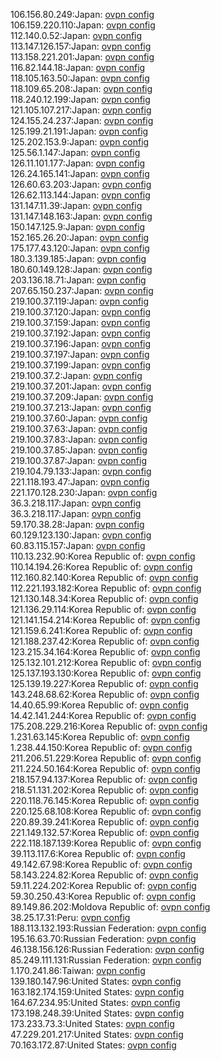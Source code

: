 106.156.80.249:Japan: [ovpn config](vpn/106_156_80_249.ovpn)  
106.159.220.110:Japan: [ovpn config](vpn/106_159_220_110.ovpn)  
112.140.0.52:Japan: [ovpn config](vpn/112_140_0_52.ovpn)  
113.147.126.157:Japan: [ovpn config](vpn/113_147_126_157.ovpn)  
113.158.221.201:Japan: [ovpn config](vpn/113_158_221_201.ovpn)  
116.82.144.18:Japan: [ovpn config](vpn/116_82_144_18.ovpn)  
118.105.163.50:Japan: [ovpn config](vpn/118_105_163_50.ovpn)  
118.109.65.208:Japan: [ovpn config](vpn/118_109_65_208.ovpn)  
118.240.12.199:Japan: [ovpn config](vpn/118_240_12_199.ovpn)  
121.105.107.217:Japan: [ovpn config](vpn/121_105_107_217.ovpn)  
124.155.24.237:Japan: [ovpn config](vpn/124_155_24_237.ovpn)  
125.199.21.191:Japan: [ovpn config](vpn/125_199_21_191.ovpn)  
125.202.153.9:Japan: [ovpn config](vpn/125_202_153_9.ovpn)  
125.56.1.147:Japan: [ovpn config](vpn/125_56_1_147.ovpn)  
126.11.101.177:Japan: [ovpn config](vpn/126_11_101_177.ovpn)  
126.24.165.141:Japan: [ovpn config](vpn/126_24_165_141.ovpn)  
126.60.63.203:Japan: [ovpn config](vpn/126_60_63_203.ovpn)  
126.62.113.144:Japan: [ovpn config](vpn/126_62_113_144.ovpn)  
131.147.11.39:Japan: [ovpn config](vpn/131_147_11_39.ovpn)  
131.147.148.163:Japan: [ovpn config](vpn/131_147_148_163.ovpn)  
150.147.125.9:Japan: [ovpn config](vpn/150_147_125_9.ovpn)  
152.165.26.20:Japan: [ovpn config](vpn/152_165_26_20.ovpn)  
175.177.43.120:Japan: [ovpn config](vpn/175_177_43_120.ovpn)  
180.3.139.185:Japan: [ovpn config](vpn/180_3_139_185.ovpn)  
180.60.149.128:Japan: [ovpn config](vpn/180_60_149_128.ovpn)  
203.136.18.71:Japan: [ovpn config](vpn/203_136_18_71.ovpn)  
207.65.150.237:Japan: [ovpn config](vpn/207_65_150_237.ovpn)  
219.100.37.119:Japan: [ovpn config](vpn/219_100_37_119.ovpn)  
219.100.37.120:Japan: [ovpn config](vpn/219_100_37_120.ovpn)  
219.100.37.159:Japan: [ovpn config](vpn/219_100_37_159.ovpn)  
219.100.37.192:Japan: [ovpn config](vpn/219_100_37_192.ovpn)  
219.100.37.196:Japan: [ovpn config](vpn/219_100_37_196.ovpn)  
219.100.37.197:Japan: [ovpn config](vpn/219_100_37_197.ovpn)  
219.100.37.199:Japan: [ovpn config](vpn/219_100_37_199.ovpn)  
219.100.37.2:Japan: [ovpn config](vpn/219_100_37_2.ovpn)  
219.100.37.201:Japan: [ovpn config](vpn/219_100_37_201.ovpn)  
219.100.37.209:Japan: [ovpn config](vpn/219_100_37_209.ovpn)  
219.100.37.213:Japan: [ovpn config](vpn/219_100_37_213.ovpn)  
219.100.37.60:Japan: [ovpn config](vpn/219_100_37_60.ovpn)  
219.100.37.63:Japan: [ovpn config](vpn/219_100_37_63.ovpn)  
219.100.37.83:Japan: [ovpn config](vpn/219_100_37_83.ovpn)  
219.100.37.85:Japan: [ovpn config](vpn/219_100_37_85.ovpn)  
219.100.37.87:Japan: [ovpn config](vpn/219_100_37_87.ovpn)  
219.104.79.133:Japan: [ovpn config](vpn/219_104_79_133.ovpn)  
221.118.193.47:Japan: [ovpn config](vpn/221_118_193_47.ovpn)  
221.170.128.230:Japan: [ovpn config](vpn/221_170_128_230.ovpn)  
36.3.218.117:Japan: [ovpn config](vpn/36_3_218_117.ovpn)  
36.3.218.117:Japan: [ovpn config](vpn/36_3_218_117.ovpn)  
59.170.38.28:Japan: [ovpn config](vpn/59_170_38_28.ovpn)  
60.129.123.130:Japan: [ovpn config](vpn/60_129_123_130.ovpn)  
60.83.115.157:Japan: [ovpn config](vpn/60_83_115_157.ovpn)  
110.13.232.90:Korea Republic of: [ovpn config](vpn/110_13_232_90.ovpn)  
110.14.194.26:Korea Republic of: [ovpn config](vpn/110_14_194_26.ovpn)  
112.160.82.140:Korea Republic of: [ovpn config](vpn/112_160_82_140.ovpn)  
112.221.193.182:Korea Republic of: [ovpn config](vpn/112_221_193_182.ovpn)  
121.130.148.34:Korea Republic of: [ovpn config](vpn/121_130_148_34.ovpn)  
121.136.29.114:Korea Republic of: [ovpn config](vpn/121_136_29_114.ovpn)  
121.141.154.214:Korea Republic of: [ovpn config](vpn/121_141_154_214.ovpn)  
121.159.6.241:Korea Republic of: [ovpn config](vpn/121_159_6_241.ovpn)  
121.188.237.42:Korea Republic of: [ovpn config](vpn/121_188_237_42.ovpn)  
123.215.34.164:Korea Republic of: [ovpn config](vpn/123_215_34_164.ovpn)  
125.132.101.212:Korea Republic of: [ovpn config](vpn/125_132_101_212.ovpn)  
125.137.193.130:Korea Republic of: [ovpn config](vpn/125_137_193_130.ovpn)  
125.139.19.227:Korea Republic of: [ovpn config](vpn/125_139_19_227.ovpn)  
143.248.68.62:Korea Republic of: [ovpn config](vpn/143_248_68_62.ovpn)  
14.40.65.99:Korea Republic of: [ovpn config](vpn/14_40_65_99.ovpn)  
14.42.141.244:Korea Republic of: [ovpn config](vpn/14_42_141_244.ovpn)  
175.208.229.216:Korea Republic of: [ovpn config](vpn/175_208_229_216.ovpn)  
1.231.63.145:Korea Republic of: [ovpn config](vpn/1_231_63_145.ovpn)  
1.238.44.150:Korea Republic of: [ovpn config](vpn/1_238_44_150.ovpn)  
211.206.51.229:Korea Republic of: [ovpn config](vpn/211_206_51_229.ovpn)  
211.224.50.164:Korea Republic of: [ovpn config](vpn/211_224_50_164.ovpn)  
218.157.94.137:Korea Republic of: [ovpn config](vpn/218_157_94_137.ovpn)  
218.51.131.202:Korea Republic of: [ovpn config](vpn/218_51_131_202.ovpn)  
220.118.76.145:Korea Republic of: [ovpn config](vpn/220_118_76_145.ovpn)  
220.125.68.108:Korea Republic of: [ovpn config](vpn/220_125_68_108.ovpn)  
220.89.39.241:Korea Republic of: [ovpn config](vpn/220_89_39_241.ovpn)  
221.149.132.57:Korea Republic of: [ovpn config](vpn/221_149_132_57.ovpn)  
222.118.187.139:Korea Republic of: [ovpn config](vpn/222_118_187_139.ovpn)  
39.113.117.6:Korea Republic of: [ovpn config](vpn/39_113_117_6.ovpn)  
49.142.67.98:Korea Republic of: [ovpn config](vpn/49_142_67_98.ovpn)  
58.143.224.82:Korea Republic of: [ovpn config](vpn/58_143_224_82.ovpn)  
59.11.224.202:Korea Republic of: [ovpn config](vpn/59_11_224_202.ovpn)  
59.30.250.43:Korea Republic of: [ovpn config](vpn/59_30_250_43.ovpn)  
89.149.86.202:Moldova Republic of: [ovpn config](vpn/89_149_86_202.ovpn)  
38.25.17.31:Peru: [ovpn config](vpn/38_25_17_31.ovpn)  
188.113.132.193:Russian Federation: [ovpn config](vpn/188_113_132_193.ovpn)  
195.16.63.70:Russian Federation: [ovpn config](vpn/195_16_63_70.ovpn)  
46.138.156.126:Russian Federation: [ovpn config](vpn/46_138_156_126.ovpn)  
85.249.111.131:Russian Federation: [ovpn config](vpn/85_249_111_131.ovpn)  
1.170.241.86:Taiwan: [ovpn config](vpn/1_170_241_86.ovpn)  
139.180.147.96:United States: [ovpn config](vpn/139_180_147_96.ovpn)  
163.182.174.159:United States: [ovpn config](vpn/163_182_174_159.ovpn)  
164.67.234.95:United States: [ovpn config](vpn/164_67_234_95.ovpn)  
173.198.248.39:United States: [ovpn config](vpn/173_198_248_39.ovpn)  
173.233.73.3:United States: [ovpn config](vpn/173_233_73_3.ovpn)  
47.229.201.217:United States: [ovpn config](vpn/47_229_201_217.ovpn)  
70.163.172.87:United States: [ovpn config](vpn/70_163_172_87.ovpn)  
